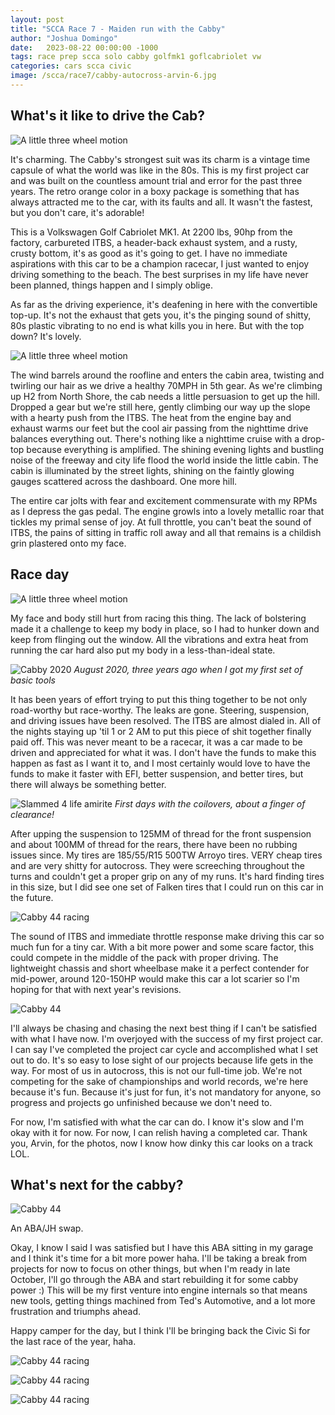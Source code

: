 ```yaml
---
layout: post
title: "SCCA Race 7 - Maiden run with the Cabby"
author: "Joshua Domingo"
date:   2023-08-22 00:00:00 -1000
tags: race prep scca solo cabby golfmk1 goflcabriolet vw 
categories: cars scca civic
image: /scca/race7/cabby-autocross-arvin-6.jpg
---
```


## What's it like to drive the Cab?

![A little three wheel motion](https://www.sudoyashi.com/assets/img/cabby-gallery-5.jpg)

It's charming. The Cabby's strongest suit was its charm is a vintage time capsule of what the world was like in the 80s. This is my first project car and was built on the countless amount trial and error for the past three years. The retro orange color in a boxy package is something that has always attracted me to the car, with its faults and all. It wasn't the fastest, but you don't care, it's adorable!

This is a Volkswagen Golf Cabriolet MK1. At 2200 lbs, 90hp from the factory, carbureted ITBS, a header-back exhaust system, and a rusty, crusty bottom, it's as good as it's going to get. I have no immediate aspirations with this car to be a champion racecar, I just wanted to enjoy driving something to the beach. The best surprises in my life have never been planned, things happen and I simply oblige.

As far as the driving experience, it's deafening in here with the convertible top-up. It's not the exhaust that gets you, it's the pinging sound of shitty, 80s plastic vibrating to no end is what kills you in here. But with the top down? It's lovely.

![A little three wheel motion](https://www.sudoyashi.com/assets/img/scca/race7/airplane.JPG)

The wind barrels around the roofline and enters the cabin area, twisting and twirling our hair as we drive a healthy 70MPH in 5th gear. As we're climbing up H2 from North Shore, the cab needs a little persuasion to get up the hill. Dropped a gear but we're still here, gently climbing our way up the slope with a hearty push from the ITBS. The heat from the engine bay and exhaust warms our feet but the cool air passing from the nighttime drive balances everything out. There's nothing like a nighttime cruise with a drop-top because everything is amplified. The shining evening lights and bustling noise of the freeway and city life flood the world inside the little cabin. The cabin is illuminated by the street lights, shining on the faintly glowing gauges scattered across the dashboard. One more hill.

The entire car jolts with fear and excitement commensurate with my RPMs as I depress the gas pedal. The engine growls into a lovely metallic roar that tickles my primal sense of joy. At full throttle, you can't beat the sound of ITBS, the pains of sitting in traffic roll away and all that remains is a childish grin plastered onto my face.

## Race day

![A little three wheel motion](https://www.sudoyashi.com/assets/img/scca/race7/cabby-autocross-arvin-15.jpg)

My face and body still hurt from racing this thing. The lack of bolstering made it a challenge to keep my body in place, so I had to hunker down and keep from flinging out the window. All the vibrations and extra heat from running the car hard also put my body in a less-than-ideal state.

![Cabby 2020](https://www.sudoyashi.com/assets/img/cabby-gallery-3.jpg)
*August 2020, three years ago when I got my first set of basic tools*

It has been years of effort trying to put this thing together to be not only road-worthy but race-worthy. The leaks are gone. Steering, suspension, and driving issues have been resolved. The ITBS are almost dialed in. All of the nights staying up 'til 1 or 2 AM to put this piece of shit together finally paid off. This was never meant to be a racecar, it was a car made to be driven and appreciated for what it was. I don't have the funds to make this happen as fast as I want it to, and I most certainly would love to have the funds to make it faster with EFI, better suspension, and better tires, but there will always be something better.

![Slammed 4 life amirite](https://www.sudoyashi.com/assets/img/suspension-1.jpg)
*First days with the coilovers, about a finger of clearance!*

After upping the suspension to 125MM of thread for the front suspension and about 100MM of thread for the rears, there have been no rubbing issues since. My tires are 185/55/R15 500TW Arroyo tires. VERY cheap tires and are very shitty for autocross. They were screeching throughout the turns and couldn't get a proper grip on any of my runs. It's hard finding tires in this size, but I did see one set of Falken tires that I could run on this car in the future.

![Cabby 44 racing](https://www.sudoyashi.com/assets/img/scca/race7/cabby-autocross-arvin-5.jpg)

The sound of ITBS and immediate throttle response make driving this car so much fun for a tiny car. With a bit more power and some scare factor, this could compete in the middle of the pack with proper driving. The lightweight chassis and short wheelbase make it a perfect contender for mid-power, around 120-150HP would make this car a lot scarier so I'm hoping for that with next year's revisions.

![Cabby 44](https://www.sudoyashi.com/assets/img/cabby/while-im-in-there/carbs.jpg)

I'll always be chasing and chasing the next best thing if I can't be satisfied with what I have now. I'm overjoyed with the success of my first project car. I can say I've completed the project car cycle and accomplished what I set out to do. It's so easy to lose sight of our projects because life gets in the way. For most of us in autocross, this is not our full-time job. We're not competing for the sake of championships and world records, we're here because it's fun. Because it's just for fun, it's not mandatory for anyone, so progress and projects go unfinished because we don't need to.

For now, I'm satisfied with what the car can do. I know it's slow and I'm okay with it for now. For now, I can relish having a completed car. Thank you, Arvin, for the photos, now I know how dinky this car looks on a track LOL.

## What's next for the cabby?

![Cabby 44](https://www.sudoyashi.com/assets/img/scca/race7/sunset.PNG)

An ABA/JH swap.

Okay, I know I said I was satisfied but I have this ABA sitting in my garage and I think it's time for a bit more power haha. I'll be taking a break from projects for now to focus on other things, but when I'm ready in late October, I'll go through the ABA and start rebuilding it for some cabby power :) This will be my first venture into engine internals so that means new tools, getting things machined from Ted's Automotive, and a lot more frustration and triumphs ahead.

Happy camper for the day, but I think I'll be bringing back the Civic Si for the last race of the year, haha.

![Cabby 44 racing](https://www.sudoyashi.com/assets/img/scca/race7/cabby-autocross-arvin-13.jpg)

![Cabby 44 racing](https://www.sudoyashi.com/assets/img/scca/race7/cabby-autocross-arvin-12.jpg)

![Cabby 44 racing](https://www.sudoyashi.com/assets/img/scca/race7/cabby-autocross-arvin-10.jpg)